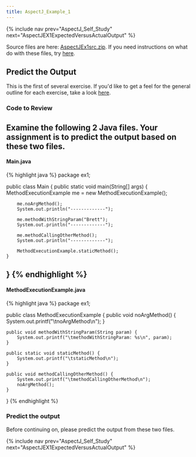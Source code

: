 ```yaml
---
title: AspectJ_Example_1
---
```


{% include nav prev="AspectJ_Self_Study" next="AspectJEX1ExpectedVersusActualOutput" %}

Source files are here: [AspectJEx1src.zip](../files/AspectJEx1src.zip). If you need instructions on what do with these files, try [here](ExtractingSourceFilesIntoProject).

## Predict the Output
This is the first of several exercise. If you'd like to get a feel for the general outline for each exercise, take a look [here](AspectJGeneralExerciseOutline).

### Code to Review
Examine the following 2 Java files. Your assignment is to predict the output based on these two files.
----
#### Main.java
{% highlight java %}
package ex1;

public class Main {
	public static void main(String[] args) {
		MethodExecutionExample me = new MethodExecutionExample();

		me.noArgMethod();
		System.out.println("-------------");

		me.methodWithStringParam("Brett");
		System.out.println("-------------");

		me.methodCallingOtherMethod();
		System.out.println("-------------");

		MethodExecutionExample.staticMethod();
	}
}
{% endhighlight %}
----
#### MethodExecutionExample.java
{% highlight java %}
package ex1;


public class MethodExecutionExample {
	public void noArgMethod() {
		System.out.printf("\tnoArgMethod\n");
	}

	public void methodWithStringParam(String param) {
		System.out.printf("\tmethodWithStringParam: %s\n", param);
	}

	public static void staticMethod() {
		System.out.printf("\tstaticMethod\n");
	}

	public void methodCallingOtherMethod() {
		System.out.printf("\tmethodCallingOtherMethod\n");
		noArgMethod();
	}
}
{% endhighlight %}

### Predict the output
Before continuing on, please predict the output from these two files.

{% include nav prev="AspectJ_Self_Study" next="AspectJEX1ExpectedVersusActualOutput" %}

